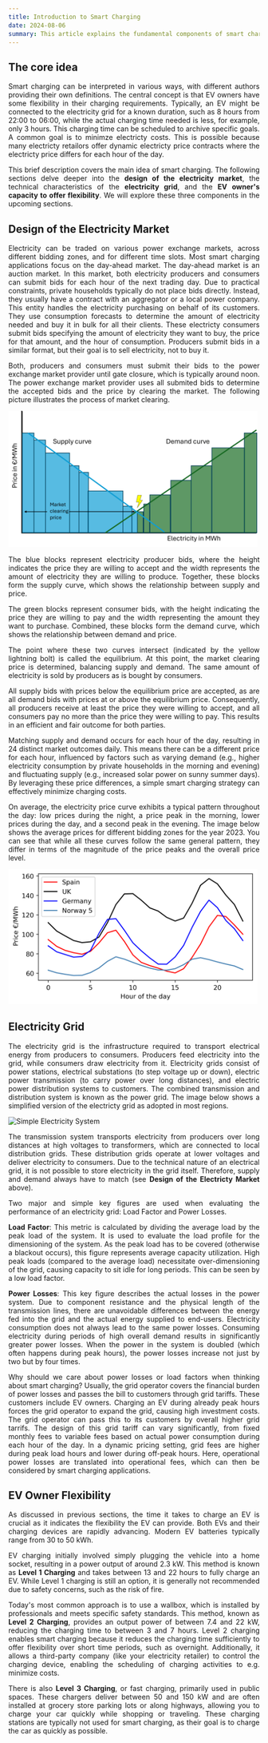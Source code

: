 ```yaml
---
title: Introduction to Smart Charging
date: 2024-08-06
summary: This article explains the fundamental components of smart charging!
---
```

<div style="text-align: justify;">

## The core idea
Smart charging can be interpreted in various ways, with different authors providing their own definitions. The central concept is that EV owners have some flexibility in their charging requirements. Typically, an EV might be connected to the electricity grid for a known duration, such as 8 hours from 22:00 to 06:00, while the actual charging time needed is less, for example, only 3 hours. This charging time can be scheduled to archive specific goals. A common goal is to minimze electricty costs. This is possible because many electricty retailors offer dynamic electricty price contracts where the electricty price differs for each hour of the day. 

This brief description covers the main idea of smart charging. The following sections delve deeper into the **design of the electricity market**, the technical characteristics of the **electricity grid**, and the **EV owner's capacity to offer flexibility**. We will explore these three components in the upcoming sections.

## Design of the Electricity Market

Electricity can be traded on various power exchange markets, across different bidding zones, and for different time slots. Most smart charging applications focus on the day-ahead market. The day-ahead market is an auction market. In this market, both electricity producers and consumers can submit bids for each hour of the next trading day. Due to practical constraints, private households typically do not place bids directly. Instead, they usually have a contract with an aggregator or a local power company. This entity handles the electricity purchasing on behalf of its customers. They use consumption forecasts to determine the amount of electricity needed and buy it in bulk for all their clients. These electricty consumers submit bids specifying the amount of electricity they want to buy, the price for that amount, and the hour of consumption. Producers submit bids in a similar format, but their goal is to sell electricity, not to buy it. 

Both, producers and consumers must submit their bids to the power exchange market provider until gate closure, which is typically around noon. The power exchange market provider uses all submited bids to determine the accepted bids and the price by clearing the market. The following picture illustrates the process of market clearing.

<img src="images/Market clearing day ahead.png" alt="Market Clearing Diagram" style="max-width: 99%; height: auto;">

The blue blocks represent electricity producer bids, where the height indicates the price they are willing to accept and the width represents the amount of electricity they are willing to produce. Together, these blocks form the supply curve, which shows the relationship between supply and price.

The green blocks represent consumer bids, with the height indicating the price they are willing to pay and the width representing the amount they want to purchase. Combined, these blocks form the demand curve, which shows the relationship between demand and price.

The point where these two curves intersect (indicated by the yellow lightning bolt) is called the equilibrium. At this point, the market clearing price is determined, balancing supply and demand. The same amount of electricity is sold by producers as is bought by consumers.

All supply bids with prices below the equilibrium price are accepted, as are all demand bids with prices at or above the equilibrium price. Consequently, all producers receive at least the price they were willing to accept, and all consumers pay no more than the price they were willing to pay. This results in an efficient and fair outcome for both parties.

Matching supply and demand occurs for each hour of the day, resulting in 24 distinct market outcomes daily. This means there can be a different price for each hour, influenced by factors such as varying demand (e.g., higher electricity consumption by private households in the morning and evening) and fluctuating supply (e.g., increased solar power on sunny summer days). By leveraging these price differences, a simple smart charging strategy can effectively minimize charging costs.

On average, the electricity price curve exhibits a typical pattern throughout the day: low prices during the night, a price peak in the morning, lower prices during the day, and a second peak in the evening. The image below shows the average prices for different bidding zones for the year 2023. You can see that while all these curves follow the same general pattern, they differ in terms of the magnitude of the price peaks and the overall price level.

<img src="images/DA2023.png" alt="DayAhead prices 2023" style="max-width: 99%; height: auto;">

## Electricity Grid

The electricity grid is the infrastructure required to transport electrical energy from producers to consumers. Producers feed electricity into the grid, while consumers draw electricity from it. Electricity grids consist of power stations, electrical substations (to step voltage up or down), electric power transmission (to carry power over long distances), and electric power distribution systems to customers. The combined transmission and distribution system is known as the power grid. The image below shows a simplified version of the electricty grid as adopted in most regions.

<img src="images/Electricity System" alt="Simple Electricity System" style="max-width: 99%; height: auto;">


The transmission system transports electricity from producers over long distances at high voltages to transformers, which are connected to local distribution grids. These distribution grids operate at lower voltages and deliver electricity to consumers. Due to the technical nature of an electrical grid, it is not possible to store electricity in the grid itself. Therefore, supply and demand always have to match (see **Design of the Electricty Market** above).

Two major and simple key figures are used when evaluating the performance of an electricity grid: Load Factor and Power Losses.

**Load Factor**: This metric is calculated by dividing the average load by the peak load of the system. It is used to evaluate the load profile for the dimensioning of the system. As the peak load has to be covered (otherwise a blackout occurs), this figure represents average capacity utilization. High peak loads (compared to the average load) necessitate over-dimensioning of the grid, causing capacity to sit idle for long periods. This can be seen by a low load factor.

**Power Losses**: This key figure describes the actual losses in the power system. Due to component resistance and the physical length of the transmission lines, there are unavoidable differences between the energy fed into the grid and the actual energy supplied to end-users. Electricity consumption does not always lead to the same power losses. Consuming electricity during periods of high overall demand results in significantly greater power losses. When the power in the system is doubled (which often happens during peak hours), the power losses increase not just by two but by four times.

Why should we care about power losses or load factors when thinking about smart charging? Usually, the grid operator covers the financial burden of power losses and passes the bill to customers through grid tariffs. These customers include EV owners. Charging an EV during already peak hours forces the grid operator to expand the grid, causing high investment costs. The grid operator can pass this to its customers by overall higher grid tarrifs. The design of this grid tariff can vary significantly, from fixed monthly fees to variable fees based on actual power consumption during each hour of the day. In a dynamic pricing setting, grid fees are higher during peak load hours and lower during off-peak hours. Here, operational power losses are translated into operational fees, which can then be considered by smart charging applications.

## EV Owner Flexibility

As discussed in previous sections, the time it takes to charge an EV is crucial as it indicates the flexibility the EV can provide. Both EVs and their charging devices are rapidly advancing. Modern EV batteries typically range from 30 to 50 kWh.

EV charging initially involved simply plugging the vehicle into a home socket, resulting in a power output of around 2.3 kW. This method is known as **Level 1 Charging** and takes between 13 and 22 hours to fully charge an EV. While Level 1 charging is still an option, it is generally not recommended due to safety concerns, such as the risk of fire.

Today's most common approach is to use a wallbox, which is installed by professionals and meets specific safety standards. This method, known as **Level 2 Charging**, provides an output power of between 7.4 and 22 kW, reducing the charging time to between 3 and 7 hours. Level 2 charging enables smart charging because it reduces the charging time sufficiently to offer flexibility over short time periods, such as overnight. Additionally, it allows a third-party company (like your electricity retailer) to control the charging device, enabling the scheduling of charging activities to e.g. minimize costs.

There is also **Level 3 Charging**, or fast charging, primarily used in public spaces. These chargers deliver between 50 and 150 kW and are often installed at grocery store parking lots or along highways, allowing you to charge your car quickly while shopping or traveling. These charging stations are typically not used for smart charging, as their goal is to charge the car as quickly as possible.
</div>
